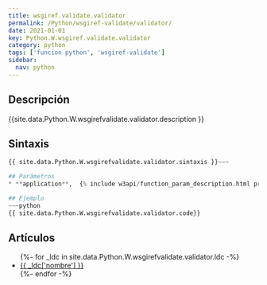 ```yaml
---
title: wsgiref.validate.validator
permalink: /Python/wsgiref-validate/validator/
date: 2021-01-01
key: Python.W.wsgiref.validate.validator
category: python
tags: ['funcion python', 'wsgiref-validate']
sidebar: 
  nav: python
---
```


## Descripción
{{site.data.Python.W.wsgirefvalidate.validator.description }}

## Sintaxis
~~~python
{{ site.data.Python.W.wsgirefvalidate.validator.sintaxis }}~~~

## Parámetros
* **application**,  {% include w3api/function_param_description.html propiedad=site.data.Python.W.wsgiref.validate.validator valor="application" %}

## Ejemplo
~~~python
{{ site.data.Python.W.wsgirefvalidate.validator.code}}
~~~

## Artículos
<ul>
{%- for _ldc in site.data.Python.W.wsgirefvalidate.validator.ldc -%}
   <li>
       <a href="{{_ldc['url'] }}">{{ _ldc['nombre'] }}</a>
   </li>
{%- endfor -%}
</ul>
